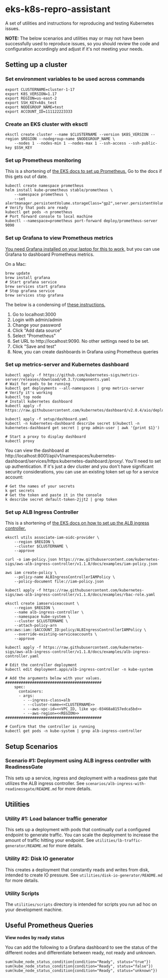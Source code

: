 # eks-k8s-repro-assistant

A set of utilities and instructions for reproducing and testing Kubernetes issues.

**NOTE:** The below scenarios and utilities may or may not have been successfully used to reproduce issues, so you should review the code and configuration accordingly and adjust if it's not meeting your needs.

## Setting up a cluster

### Set environment variables to be used across commands

```
export CLUSTERNAME=cluster-1-17
export K8S_VERSION=1.17
export REGION=us-east-2
export SSH_KEY=k8s_test
export NODEGROUP_NAME=test
export ACCOUNT_ID=111122223333
```

### Create an EKS cluster with eksctl

```
eksctl create cluster --name $CLUSTERNAME --version $K8S_VERSION --region $REGION --nodegroup-name $NODEGROUP_NAME \
    --nodes 1 --nodes-min 1 --nodes-max 1 --ssh-access --ssh-public-key $SSH_KEY
```

### Set up Prometheus monitoring

This is a shortening of [the EKS docs to set up Prometheus.](https://docs.aws.amazon.com/eks/latest/userguide/prometheus.html) Go to the docs if this gets out of date.

```
kubectl create namespace prometheus
helm install kube-prometheus stable/prometheus \
    --namespace prometheus \
    --set alertmanager.persistentVolume.storageClass="gp2",server.persistentVolume.storageClass="gp2"
# Verify that pods are ready
kubectl get pods -n prometheus
# Port forward console to local machine
kubectl --namespace=prometheus port-forward deploy/prometheus-server 9090
```

### Set up Grafana to view Prometheus metrics

[You need Grafana installed on your laptop for this to work,](https://grafana.com/grafana/download?platform=mac) but you can use Grafana to dashboard Prometheus metrics.

On a Mac:

```
brew update
brew install grafana
# Start grafana service
brew services start grafana
# Stop grafana service
brew services stop grafana
```

The below is a condensing of [these instructions.](https://prometheus.io/docs/visualization/grafana/)

1. Go to localhost:3000
2. Login with admin/admin
3. Change your password
4. Click "Add data source"
5. Select "Prometheus"
6. Set URL to http://localhost:9090. No other settings need to be set.
7. Click "Save and test"
8. Now, you can create dashboards in Grafana using Prometheus queries

### Set up metrics-server and Kubernetes dashboard

```
kubectl apply -f https://github.com/kubernetes-sigs/metrics-server/releases/download/v0.3.7/components.yaml
# Wait for pods to be running
kubectl get deployments --all-namespaces | grep metrics-server
# Verify it's working
kubectl top node
# Install kubernetes dashboard
kubectl apply -f https://raw.githubusercontent.com/kubernetes/dashboard/v2.0.4/aio/deploy/recommended.yaml

kubectl apply -f setup/dashboard.yaml
kubectl -n kubernetes-dashboard describe secret $(kubectl -n kubernetes-dashboard get secret | grep admin-user | awk '{print $1}')

# Start a proxy to display dashboard
kubectl proxy
```

You can view the dashboard at http://localhost:8001/api/v1/namespaces/kubernetes-dashboard/services/https:kubernetes-dashboard:/proxy/. You'll need to set up authentication. If it's just a dev cluster and you don't have significant security considerations, you can use an existing token set up for a service account:

```
# Get the names of your secrets
k get secrets
# Get the token and paste it in the console
k describe secret default-token-2jjt2 | grep token
```

### Set up ALB Ingress Controller

This is a shortening of [the EKS docs on how to set up the ALB ingress controller.](https://docs.aws.amazon.com/eks/latest/userguide/alb-ingress.html)

```
eksctl utils associate-iam-oidc-provider \
    --region $REGION \
    --cluster $CLUSTERNAME \
    --approve

curl -o iam-policy.json https://raw.githubusercontent.com/kubernetes-sigs/aws-alb-ingress-controller/v1.1.8/docs/examples/iam-policy.json

aws iam create-policy \
    --policy-name ALBIngressControllerIAMPolicy \
    --policy-document file://iam-policy.json

kubectl apply -f https://raw.githubusercontent.com/kubernetes-sigs/aws-alb-ingress-controller/v1.1.8/docs/examples/rbac-role.yaml

eksctl create iamserviceaccount \
    --region $REGION \
    --name alb-ingress-controller \
    --namespace kube-system \
    --cluster $CLUSTERNAME \
    --attach-policy-arn arn:aws:iam::$ACCOUNT_ID:policy/ALBIngressControllerIAMPolicy \
    --override-existing-serviceaccounts \
    --approve

kubectl apply -f https://raw.githubusercontent.com/kubernetes-sigs/aws-alb-ingress-controller/v1.1.8/docs/examples/alb-ingress-controller.yaml

# Edit the controller deployment
kubectl edit deployment.apps/alb-ingress-controller -n kube-system

# Add the arguments below with your values.
###########################################
    spec:
      containers:
      - args:
        - --ingress-class=alb
        - --cluster-name=<<CLUSTERNAME>>
        - --aws-vpc-id=<<VPC_ID, like vpc-03468a8157edca5bd>>
        - --aws-region=<<REGION>>
###########################################

# Confirm that the controller is running
kubectl get pods -n kube-system | grep alb-ingress-controller
```

## Setup Scenarios

### Scenario #1: Deployment using ALB ingress controller with ReadinessGate

This sets up a service, ingress and deployment with a readiness gate that utilizes the ALB ingress controller. See `scenarios/alb-ingress-with-readinessgate/README.md` for more details.

## Utilities

### Utility #1: Load balancer traffic generator

This sets up a deployment with pods that continually curl a configured endpoint to generate traffic. You can scale the deployment to increase the amount of traffic hitting your endpoint. See `utilities/lb-traffic-generator/README.md` for more details.

### Utility #2: Disk IO generator

This creates a deployment that constantly reads and writes from disk, intended to create IO pressure. See `utilities/disk-io-generator/README.md` for more details.

### Utility Scripts

The `utilities/scripts` directory is intended for scripts you run ad hoc on your development machine.

## Useful Prometheus Queries

**View nodes by ready status**

You can add the following to a Grafana dashboard to see the status of the different nodes and differentiate between ready, not ready and unknown.

```
sum(kube_node_status_condition{condition="Ready", status="true"})
sum(kube_node_status_condition{condition="Ready", status="false"})
sum(kube_node_status_condition{condition="Ready", status="unknown"})
```
